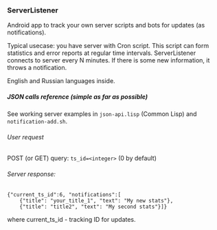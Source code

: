 ### ServerListener

Android app to track your own server scripts and bots for updates (as notifications).

Typical usecase: you have server with Cron script. This script can form statistics and error reports at regular time intervals. ServerListener connects to server every N minutes. If there is some new information, it throws a notification.

English and Russian languages inside.

##### JSON calls reference (simple as far as possible)

See working server examples in `json-api.lisp` (Common Lisp) and `notification-add.sh`.

###### User request

POST (or GET) query: `ts_id=<integer>` (0 by default)

###### Server response:

```
{"current_ts_id":6, "notifications":[
	{"title": "your_title_1", "text": "My new stats"},
	{"title": "title2", "text": "My second stats"}]}
```

where current_ts_id - tracking ID for updates.
